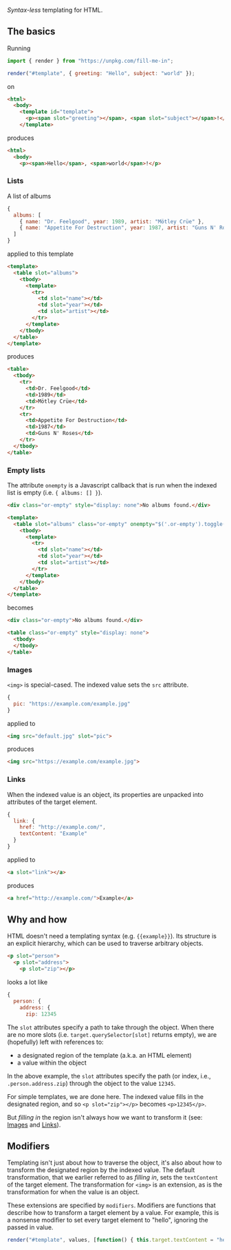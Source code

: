 *Syntax-less* templating for HTML.

## The basics
Running

```javascript
import { render } from "https://unpkg.com/fill-me-in";

render("#template", { greeting: "Hello", subject: "world" });
```

on

```html
<html>
  <body>
    <template id="template">
      <p><span slot="greeting"></span>, <span slot="subject"></span>!</p>
    </template>
```

produces

```html
<html>
  <body>
    <p><span>Hello</span>, <span>world</span>!</p>
```

### Lists

A list of albums

```javascript
{
  albums: [
    { name: "Dr. Feelgood", year: 1989, artist: "Mötley Crüe" },
    { name: "Appetite For Destruction", year: 1987, artist: "Guns N' Roses" }
  ]
}
```

applied to this template

```html
<template>
  <table slot="albums">
    <tbody>
      <template>
        <tr>
          <td slot="name"></td>
          <td slot="year"></td>
          <td slot="artist"></td>
        </tr>
      </template>
    </tbody>
  </table>
</template>
```

produces

```html
<table>
  <tbody>
    <tr>
      <td>Dr. Feelgood</td>
      <td>1989</td>
      <td>Mötley Crüe</td>
    </tr>
    <tr>
      <td>Appetite For Destruction</td>
      <td>1987</td>
      <td>Guns N' Roses</td>
    </tr>
  </tbody>
</table>
```

### Empty lists

The attribute `onempty` is a Javascript callback that is run when the indexed
list is empty (i.e. `{ albums: [] }`).

```html
<div class="or-empty" style="display: none">No albums found.</div>

<template>
  <table slot="albums" class="or-empty" onempty="$('.or-empty').toggle()">
    <tbody>
      <template>
        <tr>
          <td slot="name"></td>
          <td slot="year"></td>
          <td slot="artist"></td>
        </tr>
      </template>
    </tbody>
  </table>
</template>
```

becomes

```html
<div class="or-empty">No albums found.</div>

<table class="or-empty" style="display: none">
  <tbody>
  </tbody>
</table>
```

### Images

`<img>` is special-cased. The indexed value sets the `src` attribute.

```javascript
{
  pic: "https://example.com/example.jpg"
}
```

applied to

```html
<img src="default.jpg" slot="pic">
```

produces

```html
<img src="https://example.com/example.jpg">
```

### Links

When the indexed value is an object, its properties are unpacked into
attributes of the target element.

```javascript
{
  link: {
    href: "http://example.com/",
    textContent: "Example"
  }
}
```

applied to

```html
<a slot="link"></a>
```

produces

```html
<a href="http://example.com/">Example</a>
```

## Why and how

HTML doesn't need a templating syntax (e.g. `{{example}}`). Its structure is an
explicit hierarchy, which can be used to traverse arbitrary objects.

```html
<p slot="person">
  <p slot="address">
    <p slot="zip"></p>
```

looks a lot like

```javascript
{
  person: {
    address: {
      zip: 12345
```

The `slot` attributes specify a path to take through the object. When there are
no more slots (i.e. `target.querySelector[slot]` returns empty), we are
(hopefully) left with references to:

- a designated region of the template (a.k.a. an HTML element)
- a value within the object

In the above example, the `slot` attributes specify the path
(or index, i.e., `.person.address.zip`) through the object to the value `12345`.

For simple templates, we are done here. The indexed value fills in the
designated region, and so `<p slot="zip"></p>` becomes `<p>12345</p>`.

But *filling in* the region isn't always how we want to transform it (see:
[Images](#images) and [Links](#links)).

## Modifiers

Templating isn't just about how to traverse the object, it's also about how to
transform the designated region by the indexed value. The default
transformation, that we earlier referred to as *filling in*, sets the
`textContent` of the target element. The transformation for `<img>` is an
extension, as is the transformation for when the value is an object.

These extensions are specified by `modifiers`. Modifiers are functions that
describe how to transform a target element by a value. For example, this is a
nonsense modifier to set every target element to "hello", ignoring the passed
in value.

```javascript
render("#template", values, [function() { this.target.textContent = "hello" }]);
```
